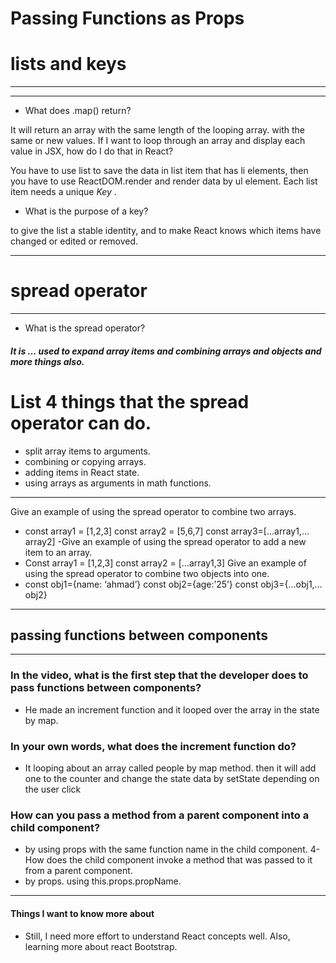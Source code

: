 # Passing Functions as Props
# lists and keys
_____________________________________
____________________________________
* What does .map() return?

It will return an array with the same length of the looping array. with the same or new values.
If I want to loop through an array and display each value in JSX, how do I do that in React?

You have to use list to save the data in list item that has li elements, then you have to use ReactDOM.render and render data by ul element.
Each list item needs a unique *Key* .

* What is the purpose of a key?

to give the list a stable identity, and to make React knows which items have changed or edited or removed.
___________________________________
# spread operator
____________________________

* What is the spread operator?
##### It is … used to expand array items and combining arrays and objects and more things also.

# List 4 things that the spread operator can do.
* split array items to arguments.
* combining or copying arrays.
* adding items in React state.
* using arrays as arguments in math functions.
__________________________________
 Give an example of using the spread operator to combine two arrays.
* const array1 = [1,2,3] const array2 = [5,6,7] const array3=[…array1,…array2]
-Give an example of using the spread operator to add a new item to an array.
* Const array1 = [1,2,3] const array2 = […array1,3]
Give an example of using the spread operator to combine two objects into one.
* const obj1={name: ‘ahmad’} const obj2={age:’25’} const obj3={…obj1,…obj2}

____________________________________________
## passing functions between components
____________________________________
### In the video, what is the first step that the developer does to pass functions between components?
* He made an increment function and it looped over the array in the state by map.
### In your own words, what does the increment function do?
* It looping about an array called people by map method. then it will add one to the counter and change the state data by setState depending on the user click

### How can you pass a method from a parent component into a child component?
* by using props with the same function name in the child component. 4-How does the child component invoke a method that was passed to it from a parent component.
* by props. using this.props.propName.


______________________________
#### Things I want to know more about
* Still, I need more effort to understand React concepts well. Also, learning more about react Bootstrap.
